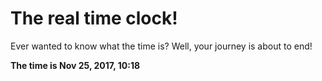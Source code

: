 # The real time clock!

Ever wanted to know what the time is? Well, your journey is about to end!

**The time is Nov 25, 2017, 10:18**